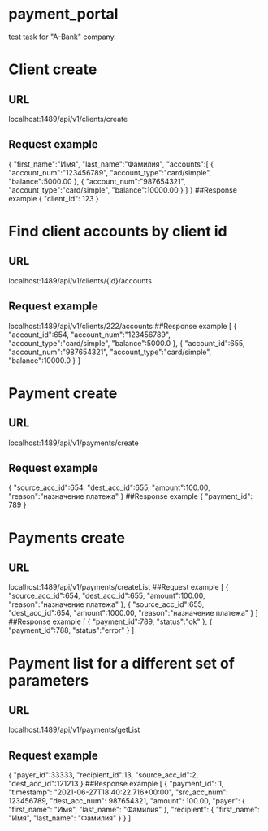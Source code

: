 # payment_portal
test task for "A-Bank" company.
# Client create
## URL
localhost:1489/api/v1/clients/create
## Request example
{
   "first_name":"Имя",
   "last_name":"Фамилия",
   "accounts":[
      {
         "account_num":"123456789",
         "account_type":"card/simple",
         "balance":5000.00
      },
      {
         "account_num":"987654321",
         "account_type":"card/simple",
         "balance":10000.00
      }
   ]
}
##Response example
{
  "client_id": 123
}

# Find client accounts by client id
## URL
localhost:1489/api/v1/clients/{id}/accounts
## Request example
localhost:1489/api/v1/clients/222/accounts
##Response example
[
   {
      "account_id":654,
      "account_num":"123456789",
      "account_type":"card/simple",
      "balance":5000.0
   },
   {
      "account_id":655,
      "account_num":"987654321",
      "account_type":"card/simple",
      "balance":10000.0
   }
]
# Payment create
## URL
localhost:1489/api/v1/payments/create
## Request example
{
   "source_acc_id":654,
   "dest_acc_id":655,
   "amount":100.00,
   "reason":"назначение платежа"
}
##Response example
{
  "payment_id": 789
}

# Payments create
## URL
localhost:1489/api/v1/payments/createList
##Request example
[
   {
      "source_acc_id":654,
      "dest_acc_id":655,
      "amount":100.00,
      "reason":"назначение платежа"
   },
   {
      "source_acc_id":655,
      "dest_acc_id":654,
      "amount":1000.00,
      "reason":"назначение платежа"
   }
]
##Response example
[
   {
      "payment_id":789,
      "status":"ok"
   },
   {
      "payment_id":788,
      "status":"error"
   }
] 
# Payment list for a different set of parameters
## URL
localhost:1489/api/v1/payments/getList
## Request example
{
   "payer_id":33333,
   "recipient_id":13,
   "source_acc_id":2,
   "dest_acc_id":121213
}
##Response example
[
    {
        "payment_id": 1,
        "timestamp": "2021-06-27T18:40:22.716+00:00",
        "src_acc_num": 123456789,
        "dest_acc_num": 987654321,
        "amount": 100.00,
        "payer": {
            "first_name": "Имя",
            "last_name": "Фамилия"
        },
        "recipient": {
            "first_name": "Имя",
            "last_name": "Фамилия"
        }
    }
] 
